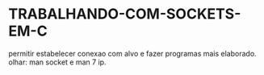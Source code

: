 # TRABALHANDO-COM-SOCKETS-EM-C
permitir estabelecer conexao com alvo e fazer programas mais elaborado. olhar: man socket e man 7 ip.

